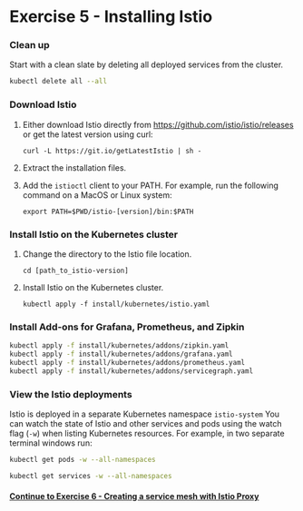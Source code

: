 # Exercise 5 - Installing Istio

### Clean up
 
Start with a clean slate by deleting all deployed services from the cluster.

```sh
kubectl delete all --all
```

### Download Istio

1. Either download Istio directly from https://github.com/istio/istio/releases or get the latest version using curl:

   ```
   curl -L https://git.io/getLatestIstio | sh -
   ```

2. Extract the installation files.
   
3. Add the `istioctl` client to your PATH. For example, run the following command on a MacOS or Linux system:

   ```
   export PATH=$PWD/istio-[version]/bin:$PATH
   ```

### Install Istio on the Kubernetes cluster

1. Change the directory to the Istio file location.

   ```
   cd [path_to_istio-version]
   ```

2. Install Istio on the Kubernetes cluster.

   ```
   kubectl apply -f install/kubernetes/istio.yaml
   ```

### Install Add-ons for Grafana, Prometheus, and Zipkin

```sh
kubectl apply -f install/kubernetes/addons/zipkin.yaml
kubectl apply -f install/kubernetes/addons/grafana.yaml
kubectl apply -f install/kubernetes/addons/prometheus.yaml
kubectl apply -f install/kubernetes/addons/servicegraph.yaml
```

### View the Istio deployments

Istio is deployed in a separate Kubernetes namespace `istio-system`  You can watch the state of Istio and other services and pods using the watch flag (`-w`) when listing Kubernetes resources. For example, in two separate terminal windows run:

```sh
kubectl get pods -w --all-namespaces
```
```sh
kubectl get services -w --all-namespaces
```

#### [Continue to Exercise 6 - Creating a service mesh with Istio Proxy](../exercise-6/README.md)
